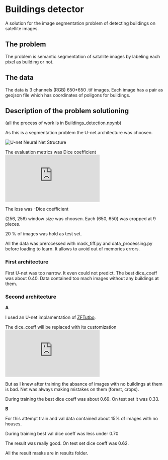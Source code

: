 # Buildings detector
A solution for the image segmentation problem of detecting buildings on satellite images.

## The problem
The problem is semantic segmentation of satallite images by labeling each pixel as building or not.

## The data
The data is 3 channels (RGB) 650\*650 .tif images. Each image has a pair as geojson file which has coordinates of poligons for buildings. 

## Description of the problem solutioning
(all the process of work is in Buildings_detection.npynb)

As this is a segmentation problem the U-net architecture was choosen.

![U-net Neural Net Structure](https://github.com/EgShes/buildings_detector/tree/master/img/u-net.png "U-net Neural Net Structure")

The evaluation metrics was Dice coefficient 
![Dice coeff](http://latex.codecogs.com/gif.latex?%5Cfrac%7B2%20*%20%7CX%20%5Ccap%20Y%7C%7D%7B%7CX%7C%20&plus;%20%7CY%7C%7D "Dice coeff")

The loss was -Dice coefficient

(256, 256) window size was choosen. Each (650, 650) was cropped at 9 pieces.

20 % of images was hold as test set.

All the data was prerocessed with mask_tiff.py and data_processing.py before loading to learn. It allows to avoid out of memories errors.

### First architecture
First U-net was too narrow. It even could not predict. The best dice_coeff was about 0.40. Data contained too mach images without any buildings at them.

### Second architecture
**A**

I used an U-net implamentation of [ZFTutbo](https://github.com/ZFTurbo). 

The dice_coeff will be replaced with its customization ![Custom dice coeff](http://latex.codecogs.com/gif.latex?%5Cfrac%7B%7CX%20%5Ccap%20Y%7C%7D%7B%7CX%7C%20&plus;%20%7CY%7C%20-%20%7CX%20%5Ccap%20Y%7C%7D 'Custom dice coeff')

But as I knew after training the absance of images with no buildings at them is bad. Net was always making mistakes on them (forest, crops).

During training the best dice coeff was about 0.69. On test set it was 0.33.

**B**

For this attempt train and val data contained about 15% of images with no houses.

During training best val dice coeff was less under 0.70

The result was really good. On test set dice coeff was 0.62. 

All the result masks are in results folder.
